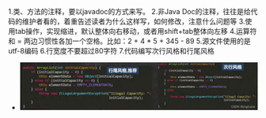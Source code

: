 1.类、方法的注释，要以javadoc的方式来写。
2.非Java Doc的注释，往往是给代码的维护者看的，着重告述读者为什么这样写，如何修改，注意什么问题等
3.使用tab操作，实现缩进，默认整体向右移动，或者用shift+tab整体向左移
4.运算符和 = 两边习惯性各加一个空格。比如：2 + 4 * 5 + 345 - 89
5.源文件使用的是utf-8编码
6.行宽度不要超过80字符
7.代码编写次行风格和行尾风格

- ![](../Image/0025_01_代码行风格.png)
